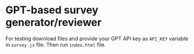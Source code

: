 # GPT-based survey generator/reviewer

For testing download files and provide your GPT API key as `API_KEY` variable in `survey.js` file. Then run `index.html` file. 
